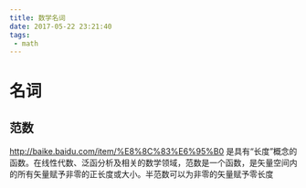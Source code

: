 ```yaml
---
title: 数学名词
date: 2017-05-22 23:21:40
tags:
 - math
---
```


# 名词
## 范数
http://baike.baidu.com/item/%E8%8C%83%E6%95%B0
是具有“长度”概念的函数。在线性代数、泛函分析及相关的数学领域，范数是一个函数，是矢量空间内的所有矢量赋予非零的正长度或大小。半范数可以为非零的矢量赋予零长度
